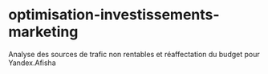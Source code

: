 # optimisation-investissements-marketing
Analyse des sources de trafic non rentables et réaffectation du budget pour Yandex.Afisha
